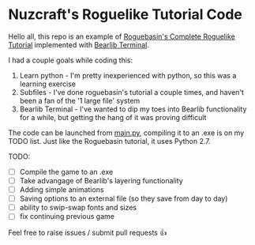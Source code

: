 # Nuzcraft's Roguelike Tutorial Code
Hello all, this repo is an example of [Roguebasin's Complete Roguelike Tutorial](http://www.roguebasin.com/index.php?title=Complete_Roguelike_Tutorial,_using_python%2Blibtcod) implemented with [Bearlib Terminal](http://foo.wyrd.name/en:bearlibterminal).

I had a couple goals while coding this:
1. Learn python - I'm pretty inexperienced with python, so this was a learning exercise
2. Subfiles - I've done roguebasin's tutorial a couple times, and haven't been a fan of the '1 large file' system
3. Bearlib Terminal - I've wanted to dip my toes into Bearlib functionality for a while, but getting the hang of it was proving difficult

The code can be launched from [main.py](main.py), compiling it to an .exe is on my TODO list. Just like the Roguebasin tutorial, it uses Python 2.7.

TODO:
- [ ] Compile the game to an .exe
- [ ] Take advangage of Bearlib's layering functionality
- [ ] Adding simple animations
- [ ] Saving options to an external file (so they save from day to day)
- [ ] ability to swip-swap fonts and sizes
- [ ] fix continuing previous game

Feel free to raise issues / submit pull requests :+1:
